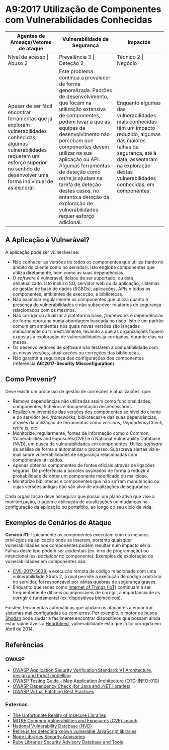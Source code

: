 # A9:2017 Utilização de Componentes com Vulnerabilidades Conhecidas

| Agentes de Ameaça/Vetores de ataque | Vulnerabilidade de Segurança | Impactos |
| -- | -- | -- |
| Nível de acesso \| Abuso 2 | Prevalência 3 \| Deteção 2 | Técnico 2 \| Negócio |
| Apesar de ser fácil encontrar ferramentas que já exploram vulnerabilidades conhecidas, algumas vulnerabilidades requerem um esforço superior no sentido de desenvolver uma forma individual de as explorar.  | Este problema continua a prevalecer de forma generalizada. Padrões de desenvolvimento, que focam na utilização extensiva de componentes, podem levar a que as equipas de desenvolvimento não percebam que componentes devem utilizar na sua aplicação ou API. Algumas ferramentas de deteção como *retire.js* ajudam na tarefa de deteção destes casos, no entanto a deteção da exploração de vulnerabilidades requer esforço adicional.  | Enquanto algumas das vulnerabilidades mais conhecidas têm um impacto reduzido, algumas das maiores falhas de segurança, até à data, assentaram na exploração destas vulnerabilidades conhecidas, em componentes.  |

## A Aplicação é Vulnerável?

A aplicação pode ser vulnerável se:

* Não conhecer as versões de todos os componentes que utiliza (tanto no âmbito
  do cliente como no servidor). Isto engloba componentes que utiliza
  diretamente, bem como as suas dependências.
* O *software* é vulnerável, deixou de ser suportado, ou está desatualizado.
  Isto inclui o SO, servidor web ou da aplicação, sistemas de gestão de base de
  dados (SGBDs), aplicações, APIs e todos os componentes, ambientes de execução,
  e bibliotecas.
* Não examinar regularmente os componentes que utiliza quanto à presença de
  vulnerabilidades e não subscrever relatórios de segurança relacionados com os
  mesmos.
* Não corrigir ou atualizar a plataforma base, *frameworks* e dependências de
  forma oportuna numa abordagem baseada no risco. Isto é um padrão comum em
  ambientes nos quais novas versões são lançadas mensalmente ou trimestralmente,
  levando a que as organizações fiquem expostas à exploração de vulnerabilidades
  já corrigidas, durante dias ou meses.
* Os desenvolvedores de *software* não testarem a compatibilidade com as
  novas versões, atualizações ou correções das bibliotecas.
* Não garantir a segurança das configurações dos componentes (referência
  **A6:2017-Security Misconfiguration**).

## Como Prevenir?

Deve existir um processo de gestão de correções e atualizações, que:

* Remova dependências não utilizadas assim como funcionalidades, componentes,
  ficheiros e documentação desnecessários.
* Realize um inventário das versões dos componentes ao nível do cliente e do
  servidor (ex. *frameworks*, bibliotecas) e das suas dependências, através da
  utilização de ferramentas como *versions*, *DependencyCheck*, *retire.js*,
  etc.
* Monitorize, regularmente, fontes de informação como o Common Vulnerabilities
  and Exposures(CVE) e o National Vulnerability Database (NVD), em busca de
  vulnerabilidades em componentes. Utilize *software* de análise de forma a
  automatizar o processo. Subscreva alertas via e-mail sobre vulnerabilidades de
  segurança relacionadas com componentes utilizados.
* Apenas obtenha componentes de fontes oficiais através de ligações seguras.
  Dê preferência a pacotes assinados de forma a reduzir a probabilidade de obter
  um componente modificado ou malicioso.
* Monitorize bibliotecas e componentes que não sofram manutenção ou cujas
  versões antigas não são alvo de atualizações de segurança.

Cada organização deve assegurar que possui um plano ativo que vise a
monitorização, triagem e aplicação de atualizações ou mudanças na configuração
da aplicação ou portefólio, ao longo do seu ciclo de vida.

## Exemplos de Cenários de Ataque

**Cenário #1**: Tipicamente os componentes executam com os mesmos privilégios da
aplicação onde se inserem, portanto quaisquer vulnerabilidades nos componentes
podem resultar num impacto sério. Falhas deste tipo podem ser acidentais (ex.
erro de programação) ou intencional (ex. *backdoor* no componente). Exemplos de
exploração de vulnerabilidades em componentes são:

* [CVE-2017-5638][1], a execução remota de código relacionado com uma
  vulnerabilidade Struts 2, a qual permite a execução de código arbitrário no
  servidor, foi responsável por várias quebras de segurança graves.
* Enquanto que redes como [Internet of Things (IoT)][2] continuam a ser
  frequentemente difíceis ou impossíveis de corrigir, a importância de as
  corrigir é fundamental (ex. dispositivos biomédicos).

Existem ferramentas automáticas que ajudam os atacantes a encontrar sistemas mal
configuradas ou com erros. Por exemplo, o [motor de busca Shodan][3] pode ajudar
a facilmente encontrar dispositivos que possam ainda estar vulneráveis a
[Heartbleed][4], vulnerabilidade esta que já foi corrigida em Abril de 2014.

## Referências

### OWASP

* [OWASP Application Security Verification Standard: V1 Architecture, design and
  threat modelling][5]
* [OWASP Testing Guide - Map Application Architecture (OTG-INFO-010)][6]
* [OWASP Dependency Check (for Java and .NET libraries)][7]
* [OWASP Virtual Patching Best Practices][8]

### Externas

* [The Unfortunate Reality of Insecure Libraries][9]
* [MITRE Common Vulnerabilities and Exposures (CVE) search][10]
* [National Vulnerability Database (NVD)][11]
* [Retire.js for detecting known vulnerable JavaScript libraries][12]
* [Node Libraries Security Advisories][13]
* [Ruby Libraries Security Advisory Database and Tools][14]

[1]: https://cve.mitre.org/cgi-bin/cvename.cgi?name=CVE-2017-5638
[2]: https://en.wikipedia.org/wiki/Internet_of_things
[3]: https://www.shodan.io/report/89bnfUyJ
[4]: https://en.wikipedia.org/wiki/Heartbleed
[5]: https://www.owasp.org/index.php/ASVS
[6]: https://www.owasp.org/index.php/Map_Application_Architecture_(OTG-INFO-010)
[7]: https://www.owasp.org/index.php/OWASP_Dependency_Check
[8]: https://www.owasp.org/index.php/Virtual_Patching_Best_Practices
[9]: https://www.aspectsecurity.com/research-presentations/the-unfortunate-reality-of-insecure-libraries
[10]: https://www.cvedetails.com/version-search.php
[11]: https://nvd.nist.gov/
[12]: https://github.com/retirejs/retire.js/
[13]: https://nodesecurity.io/advisories
[14]: https://rubysec.com/

